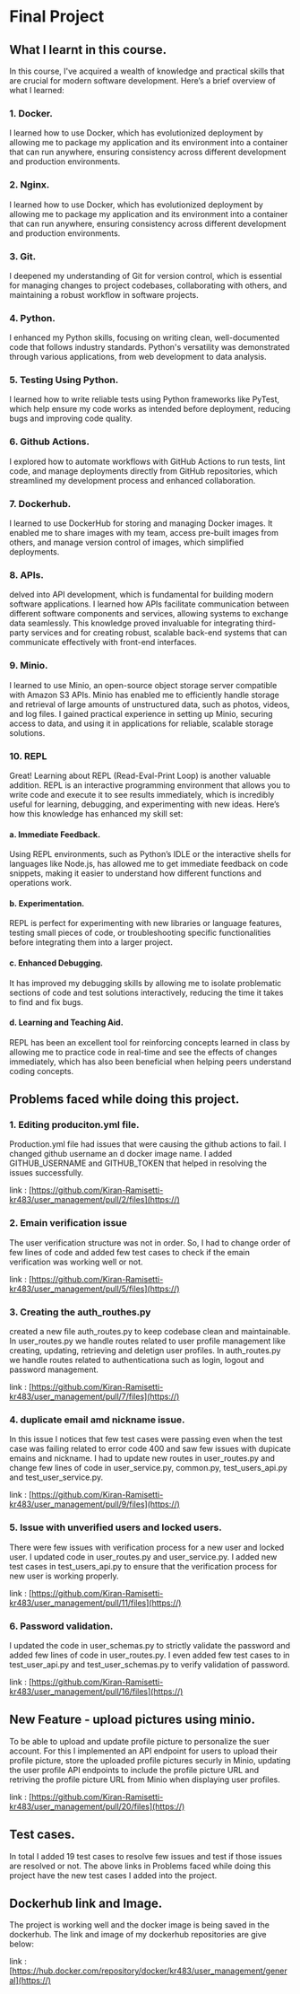 # Final Project

## What I learnt in this course.
In this course, I've acquired a wealth of knowledge and practical skills that are crucial for modern software development. Here’s a brief overview of what I learned:

### 1. Docker.
I learned how to use Docker, which has evolutionized deployment by allowing me to package my application  and its environment into a container that can run anywhere, ensuring consistency across different development and production environments.

### 2. Nginx.
I learned how to use Docker, which has evolutionized deployment by allowing me to package my application and its environment into a container that can run anywhere, ensuring consistency across different development and production environments.

### 3. Git.
I deepened my understanding of Git for version control, which is essential for managing changes to project codebases, collaborating with others, and maintaining a robust workflow in software projects.

### 4. Python.
I enhanced my Python skills, focusing on writing clean, well-documented code that follows industry standards. Python's versatility was demonstrated through various applications, from web development to data analysis.

### 5. Testing Using Python.
I learned how to write reliable tests using Python frameworks like PyTest, which help ensure my code works as intended before deployment, reducing bugs and improving code quality.

### 6. Github Actions.
I explored how to automate workflows with GitHub Actions to run tests, lint code, and manage deployments directly from GitHub repositories, which streamlined my development process and enhanced collaboration.

### 7.  Dockerhub.
I learned to use DockerHub for storing and managing Docker images. It enabled me to share images with my team, access pre-built images from others, and manage version control of images, which simplified deployments.

### 8. APIs.
delved into API development, which is fundamental for building modern software applications. I learned how APIs facilitate communication between different software components and services, allowing systems to exchange data seamlessly. This knowledge proved invaluable for integrating third-party services and for creating robust, scalable back-end systems that can communicate effectively with front-end interfaces.

### 9. Minio.
I learned to use Minio, an open-source object storage server compatible with Amazon S3 APIs. Minio has enabled me to efficiently handle storage and retrieval of large amounts of unstructured data, such as photos, videos, and log files. I gained practical experience in setting up Minio, securing access to data, and using it in applications for reliable, scalable storage solutions.

### 10. REPL
Great! Learning about REPL (Read-Eval-Print Loop) is another valuable addition. REPL is an interactive programming environment that allows you to write code and execute it to see results immediately, which is incredibly useful for learning, debugging, and experimenting with new ideas. Here’s how this knowledge has enhanced my skill set:

#### a. Immediate Feedback. 
Using REPL environments, such as Python’s IDLE or the interactive shells for languages like Node.js, has allowed me to get immediate feedback on code snippets, making it easier to understand how different functions and operations work.

#### b. Experimentation.
REPL is perfect for experimenting with new libraries or language features, testing small pieces of code, or troubleshooting specific functionalities before integrating them into a larger project.

#### c. Enhanced Debugging.
It has improved my debugging skills by allowing me to isolate problematic sections of code and test solutions interactively, reducing the time it takes to find and fix bugs.

#### d. Learning and Teaching Aid.
REPL has been an excellent tool for reinforcing concepts learned in class by allowing me to practice code in real-time and see the effects of changes immediately, which has also been beneficial when helping peers understand coding concepts.

## Problems faced while doing this project.

### 1. Editing produciton.yml file.
Production.yml file had issues that were causing the github actions to fail. I changed github username an d docker image name. I added GITHUB_USERNAME and GITHUB_TOKEN that helped in resolving the issues successfully.

link : [https://github.com/Kiran-Ramisetti-kr483/user_management/pull/2/files](https://)

### 2. Emain verification issue
The user verification structure was not in order. So, I had to change order of few lines of code and added few test cases to check if the emain verification was working well or not.

link : [https://github.com/Kiran-Ramisetti-kr483/user_management/pull/5/files](https://)

### 3. Creating the auth_routhes.py
created a new file auth_routes.py to keep codebase clean and maintainable. In user_routes.py we handle routes related to user profile management like creating, updating, retrieving and deletign user profiles. In auth_routes.py we handle routes related to authenticationa such as login, logout and password management.

link : [https://github.com/Kiran-Ramisetti-kr483/user_management/pull/7/files](https://)

### 4. duplicate email amd nickname issue.
In this issue I notices that few test cases were passing even when the test case was failing related to error code 400 and saw few issues with dupicate emains and nickname. I had to update new routes in user_routes.py and change few lines of code in user_service.py, common.py, test_users_api.py and test_user_service.py.

link : [https://github.com/Kiran-Ramisetti-kr483/user_management/pull/9/files](https://)

### 5. Issue with unverified users and locked users.
There were few issues with verification process for a new user and locked  user. I updated code in user_routes.py and user_service.py. I added new test cases in test_users_api.py to ensure that the verification process for new user is working properly.

link : [https://github.com/Kiran-Ramisetti-kr483/user_management/pull/11/files](https://)

### 6. Password validation.
I updated the code in user_schemas.py to strictly validate the password and added few lines of code in user_routes.py. I even added few test cases to in test_user_api.py and test_user_schemas.py to verify validation of password.

link : [https://github.com/Kiran-Ramisetti-kr483/user_management/pull/16/files](https://)

## New Feature - upload pictures using minio.
To be able to upload and update profile picture to personalize the suer account. For this I implemented an API endpoint for users to upload their profile picture, store the uploaded profile pictures securly in Minio, updating the user profile API endpoints to include the profile picture URL and retriving the profile picture URL from Minio when displaying user profiles.

link : [https://github.com/Kiran-Ramisetti-kr483/user_management/pull/20/files](https://)

## Test cases.
In total I added 19 test cases to resolve few issues and test if those issues are resolved or not. The above links in Problems faced while doing this project have the new test cases I added into the project.

## Dockerhub link and Image.
The project is working well and the docker image is being saved in the dockerhub. The link and image of my dockerhub repositories are give below:

link : [https://hub.docker.com/repository/docker/kr483/user_management/general](https://)

